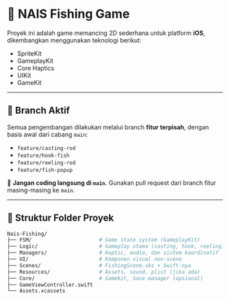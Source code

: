 # 🎣 NAIS Fishing Game

Proyek ini adalah game memancing 2D sederhana untuk platform **iOS**, dikembangkan menggunakan teknologi berikut:

- SpriteKit
- GameplayKit
- Core Haptics
- UIKit
- GameKit

---

## 🌿 Branch Aktif

Semua pengembangan dilakukan melalui branch **fitur terpisah**, dengan basis awal dari cabang `main`:

- `feature/casting-rod`
- `feature/hook-fish`
- `feature/reeling-rod`
- `feature/fish-popup`

🛑 **Jangan coding langsung di `main`.** Gunakan pull request dari branch fitur masing-masing ke `main`.

---

## 📁 Struktur Folder Proyek

```bash
Nais-Fishing/
├── FSM/                      # Game state system (GameplayKit)
├── Logic/                    # Gameplay utama (casting, hook, reeling)
├── Managers/                 # Haptic, audio, dan sistem koordinatif
├── UI/                       # Komponen visual non-scene
├── Scenes/                   # FishingScene.sks + Swift-nya
├── Resources/                # Assets, sound, plist (jika ada)
├── Core/                     # GameKit, Save manager (opsional)
├── GameViewController.swift
└── Assets.xcassets

